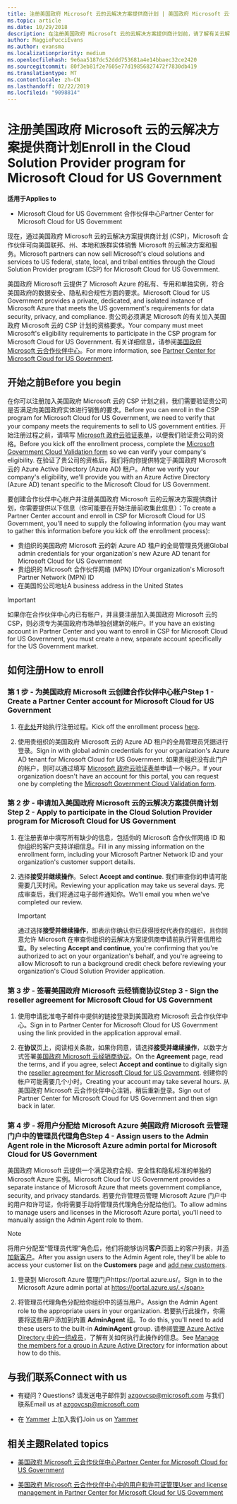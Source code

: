 ```yaml
---
title: 注册美国政府 Microsoft 云的云解决方案提供商计划 | 美国政府 Microsoft 云合作伙伴中心
ms.topic: article
ms.date: 10/29/2018
description: 在注册美国政府 Microsoft 云的云解决方案提供商计划前，请了解有关云解决方案提供商计划要求的详细信息。
author: MaggiePucciEvans
ms.author: evansma
ms.localizationpriority: medium
ms.openlocfilehash: 9e6aa5187dc52ddd753681a4e14bbaec32ce2420
ms.sourcegitcommit: 80f3eb81f2e7605e77d19856827472f7830db419
ms.translationtype: MT
ms.contentlocale: zh-CN
ms.lasthandoff: 02/22/2019
ms.locfileid: "9098814"
---
```

# <a name="enroll-in-the-cloud-solution-provider-program-for-microsoft-cloud-for-us-government"></a><span data-ttu-id="bc6ff-103">注册美国政府 Microsoft 云的云解决方案提供商计划</span><span class="sxs-lookup"><span data-stu-id="bc6ff-103">Enroll in the Cloud Solution Provider program for Microsoft Cloud for US Government</span></span>

**<span data-ttu-id="bc6ff-104">适用于</span><span class="sxs-lookup"><span data-stu-id="bc6ff-104">Applies to</span></span>**

-  <span data-ttu-id="bc6ff-105">Microsoft Cloud for US Government 合作伙伴中心</span><span class="sxs-lookup"><span data-stu-id="bc6ff-105">Partner Center for Microsoft Cloud for US Government</span></span>

<span data-ttu-id="bc6ff-106">现在，通过美国政府 Microsoft 云的云解决方案提供商计划 (CSP)，Microsoft 合作伙伴可向美国联邦、州、本地和族群实体销售 Microsoft 的云解决方案和服务。</span><span class="sxs-lookup"><span data-stu-id="bc6ff-106">Microsoft partners can now sell Microsoft's cloud solutions and services to US federal, state, local, and tribal entities through the Cloud Solution Provider program (CSP) for Microsoft Cloud for US Government.</span></span> 

<span data-ttu-id="bc6ff-107">美国政府 Microsoft 云提供了 Microsoft Azure 的私有、专用和单独实例，符合美国政府的数据安全、隐私和合规性方面的要求。</span><span class="sxs-lookup"><span data-stu-id="bc6ff-107">Microsoft Cloud for US Government provides a private, dedicated, and isolated instance of Microsoft Azure that meets the US government's requirements for data security, privacy, and compliance.</span></span> <span data-ttu-id="bc6ff-108">贵公司必须满足 Microsoft 的有关加入美国政府 Microsoft 云的 CSP 计划的资格要求。</span><span class="sxs-lookup"><span data-stu-id="bc6ff-108">Your company must meet Microsoft's eligibility requirements to participate in the CSP program for Microsoft Cloud for US Government.</span></span> <span data-ttu-id="bc6ff-109">有关详细信息，请参阅[美国政府 Microsoft 云合作伙伴中心](partner-center-for-microsoft-us-govt-cloud.md)。</span><span class="sxs-lookup"><span data-stu-id="bc6ff-109">For more information, see [Partner Center for Microsoft Cloud for US Government](partner-center-for-microsoft-us-govt-cloud.md).</span></span>

## <a name="before-you-begin"></a><span data-ttu-id="bc6ff-110">开始之前</span><span class="sxs-lookup"><span data-stu-id="bc6ff-110">Before you begin</span></span>

<span data-ttu-id="bc6ff-111">在你可以注册加入美国政府 Microsoft 云的 CSP 计划之前，我们需要验证贵公司是否满足向美国政府实体进行销售的要求。</span><span class="sxs-lookup"><span data-stu-id="bc6ff-111">Before you can enroll in the CSP program for Microsoft Cloud for US Government, we need to verify that your company meets the requirements to sell to US government entities.</span></span> <span data-ttu-id="bc6ff-112">开始注册过程之前，请填写 [Microsoft 政府云验证表单](https://azuregov.microsoft.com/csp)，以便我们验证贵公司的资格。</span><span class="sxs-lookup"><span data-stu-id="bc6ff-112">Before you kick off the enrollment process, complete the [Microsoft Government Cloud Validation form](https://azuregov.microsoft.com/csp) so we can verify your company's eligibility.</span></span> <span data-ttu-id="bc6ff-113">在验证了贵公司的资格后，我们将向你提供特定于美国政府 Microsoft 云的 Azure Active Directory (Azure AD) 租户。</span><span class="sxs-lookup"><span data-stu-id="bc6ff-113">After we verify your company's eligibility, we'll provide you with an Azure Active Directory (Azure AD) tenant specific to the Microsoft Cloud for US Government.</span></span>  

<span data-ttu-id="bc6ff-114">要创建合作伙伴中心帐户并注册美国政府 Microsoft 云的云解决方案提供商计划，你需要提供以下信息（你可能要在开始注册前收集此信息）：</span><span class="sxs-lookup"><span data-stu-id="bc6ff-114">To create a Partner Center account and enroll in CSP for Microsoft Cloud for US Government, you'll need to supply the following information (you may want to gather this information before you kick off the enrollment process):</span></span>

-  <span data-ttu-id="bc6ff-115">贵组织的美国政府 Microsoft 云的新 Azure AD 租户的全局管理员凭据</span><span class="sxs-lookup"><span data-stu-id="bc6ff-115">Global admin credentials for your organization's new Azure AD tenant for Microsoft Cloud for US Government</span></span>
-  <span data-ttu-id="bc6ff-116">贵组织的 Microsoft 合作伙伴网络 (MPN) ID</span><span class="sxs-lookup"><span data-stu-id="bc6ff-116">Your organization's Microsoft Partner Network (MPN) ID</span></span> 
-  <span data-ttu-id="bc6ff-117">在美国的公司地址</span><span class="sxs-lookup"><span data-stu-id="bc6ff-117">A business address in the United States</span></span>

> [!IMPORTANT]  
> <span data-ttu-id="bc6ff-118">如果你在合作伙伴中心内已有帐户，并且要注册加入美国政府 Microsoft 云的 CSP，则必须专为美国政府市场单独创建新的帐户。</span><span class="sxs-lookup"><span data-stu-id="bc6ff-118">If you have an existing account in Partner Center and you want to enroll in CSP for Microsoft Cloud for US Government, you must create a new, separate account specifically for the US Government market.</span></span>

## <a name="how-to-enroll"></a><span data-ttu-id="bc6ff-119">如何注册</span><span class="sxs-lookup"><span data-stu-id="bc6ff-119">How to enroll</span></span> 

### <a name="step-1---create-a-partner-center-account-for-microsoft-cloud-for-us-government"></a><span data-ttu-id="bc6ff-120">第 1 步 - 为美国政府 Microsoft 云创建合作伙伴中心帐户</span><span class="sxs-lookup"><span data-stu-id="bc6ff-120">Step 1 - Create a Partner Center account for Microsoft Cloud for US Government</span></span>

1.  <span data-ttu-id="bc6ff-121">在[此处](https://partnercenter.microsoft.com/register/resellerusgjoinnow)开始执行注册过程。</span><span class="sxs-lookup"><span data-stu-id="bc6ff-121">Kick off the enrollment process [here](https://partnercenter.microsoft.com/register/resellerusgjoinnow).</span></span> 

2.  <span data-ttu-id="bc6ff-122">使用贵组织的美国政府 Microsoft 云的 Azure AD 租户的全局管理员凭据进行登录。</span><span class="sxs-lookup"><span data-stu-id="bc6ff-122">Sign in with global admin credentials for your organization's Azure AD tenant for Microsoft Cloud for US Government.</span></span> <span data-ttu-id="bc6ff-123">如果贵组织没有此门户的帐户，则可以通过填写 [Microsoft 政府云验证表单](https://azuregov.microsoft.com/csp)申请一个帐户。</span><span class="sxs-lookup"><span data-stu-id="bc6ff-123">If your organization doesn't have an account for this portal, you can request one by completing the [Microsoft Government Cloud Validation form](https://azuregov.microsoft.com/csp).</span></span>


### <a name="step-2---apply-to-participate-in-the-cloud-solution-provider-program-for-microsoft-cloud-for-us-government"></a><span data-ttu-id="bc6ff-124">第 2 步 - 申请加入美国政府 Microsoft 云的云解决方案提供商计划</span><span class="sxs-lookup"><span data-stu-id="bc6ff-124">Step 2 - Apply to participate in the Cloud Solution Provider program for Microsoft Cloud for US Government</span></span>

1.  <span data-ttu-id="bc6ff-125">在注册表单中填写所有缺少的信息，包括你的 Microsoft 合作伙伴网络 ID 和你组织的客户支持详细信息。</span><span class="sxs-lookup"><span data-stu-id="bc6ff-125">Fill in any missing information on the enrollment form, including your Microsoft Partner Network ID and your organization's customer support details.</span></span> 

2.  <span data-ttu-id="bc6ff-126">选择**接受并继续操作**。</span><span class="sxs-lookup"><span data-stu-id="bc6ff-126">Select **Accept and continue**.</span></span> <span data-ttu-id="bc6ff-127">我们审查你的申请可能需要几天时间。</span><span class="sxs-lookup"><span data-stu-id="bc6ff-127">Reviewing your application may take us several days.</span></span> <span data-ttu-id="bc6ff-128">完成审查后，我们将通过电子邮件通知你。</span><span class="sxs-lookup"><span data-stu-id="bc6ff-128">We'll email you when we've completed our review.</span></span>

    > [!IMPORTANT]  
    > <span data-ttu-id="bc6ff-129">通过选择**接受并继续操作**，即表示你确认你已获得授权代表你的组织，且你同意允许 Microsoft 在审查你组织的云解决方案提供商申请前执行背景信用检查。</span><span class="sxs-lookup"><span data-stu-id="bc6ff-129">By selecting **Accept and continue**, you're confirming that you're authorized to act on your organization's behalf, and you're agreeing to allow Microsoft to run a background credit check before reviewing your organization's Cloud Solution Provider application.</span></span>


### <a name="step-3---sign-the-reseller-agreement-for-microsoft-cloud-for-us-government"></a><span data-ttu-id="bc6ff-130">第 3 步 - 签署美国政府 Microsoft 云经销商协议</span><span class="sxs-lookup"><span data-stu-id="bc6ff-130">Step 3 - Sign the reseller agreement for Microsoft Cloud for US Government</span></span>

1. <span data-ttu-id="bc6ff-131">使用申请批准电子邮件中提供的链接登录到美国政府 Microsoft 云合作伙伴中心。</span><span class="sxs-lookup"><span data-stu-id="bc6ff-131">Sign in to Partner Center for Microsoft Cloud for US Government using the link provided in the application approval email.</span></span> 

2. <span data-ttu-id="bc6ff-132">在**协议**页上，阅读相关条款，如果你同意，请选择**接受并继续操作**，以数字方式签署[美国政府 Microsoft 云经销商协议](https://go.microsoft.com/fwlink/p/?linkid=843364)。</span><span class="sxs-lookup"><span data-stu-id="bc6ff-132">On the **Agreement** page, read the terms, and if you agree, select **Accept and continue** to digitally sign the [reseller agreement for Microsoft Cloud for US Government](https://go.microsoft.com/fwlink/p/?linkid=843364).</span></span> <span data-ttu-id="bc6ff-133">创建你的帐户可能需要几个小时。</span><span class="sxs-lookup"><span data-stu-id="bc6ff-133">Creating your account may take several hours.</span></span> <span data-ttu-id="bc6ff-134">从美国政府 Microsoft 云合作伙伴中心注销，稍后重新登录。</span><span class="sxs-lookup"><span data-stu-id="bc6ff-134">Sign out of Partner Center for Microsoft Cloud for US Government and then sign back in later.</span></span>


### <a name="step-4---assign-users-to-the-admin-agent-role-in-the-microsoft-azure-admin-portal-for-microsoft-cloud-for-us-government"></a><span data-ttu-id="bc6ff-135">第 4 步 - 将用户分配给 Microsoft Azure 美国政府 Microsoft 云管理门户中的管理员代理角色</span><span class="sxs-lookup"><span data-stu-id="bc6ff-135">Step 4 - Assign users to the Admin Agent role in the Microsoft Azure admin portal for Microsoft Cloud for US Government</span></span>

<span data-ttu-id="bc6ff-136">美国政府 Microsoft 云提供一个满足政府合规、安全性和隐私标准的单独的 Microsoft Azure 实例。</span><span class="sxs-lookup"><span data-stu-id="bc6ff-136">Microsoft Cloud for US Government provides a separate instance of Microsoft Azure that meets government compliance, security, and privacy standards.</span></span> <span data-ttu-id="bc6ff-137">若要允许管理员管理 Microsoft Azure 门户中的用户和许可证，你将需要手动将管理员代理角色分配给他们。</span><span class="sxs-lookup"><span data-stu-id="bc6ff-137">To allow admins to manage users and licenses in the Microsoft Azure portal, you'll need to manually assign the Admin Agent role to them.</span></span>

> [!NOTE]  
> <span data-ttu-id="bc6ff-138">将用户分配至“管理员代理”角色后，他们将能够访问**客户**页面上的客户列表，并[添加新客户](add-a-new-customer.md)。</span><span class="sxs-lookup"><span data-stu-id="bc6ff-138">After you assign users to the Admin Agent role, they'll be able to access your customer list on the **Customers** page and [add new customers](add-a-new-customer.md).</span></span>   

1.  <span data-ttu-id="bc6ff-139">登录到 Microsoft Azure 管理门户https://portal.azure.us/。</span><span class="sxs-lookup"><span data-stu-id="bc6ff-139">Sign in to the Microsoft Azure admin portal at https://portal.azure.us/.</span></span>

2.  <span data-ttu-id="bc6ff-140">将管理员代理角色分配给你组织中的适当用户。</span><span class="sxs-lookup"><span data-stu-id="bc6ff-140">Assign the Admin Agent role to the appropriate users in your organization.</span></span> <span data-ttu-id="bc6ff-141">若要执行此操作，你需要将这些用户添加到内置 **AdminAgent** 组。</span><span class="sxs-lookup"><span data-stu-id="bc6ff-141">To do this, you'll need to add these users to the built-in **AdminAgent** group.</span></span> <span data-ttu-id="bc6ff-142">请参阅[管理 Azure Active Directory 中的一组成员](https://docs.microsoft.com/azure/active-directory/active-directory-groups-members-azure-portal)，了解有关如何执行此操作的信息。</span><span class="sxs-lookup"><span data-stu-id="bc6ff-142">See [Manage the members for a group in Azure Active Directory](https://docs.microsoft.com/azure/active-directory/active-directory-groups-members-azure-portal) for information about how to do this.</span></span>
 
## <a name="connect-with-us"></a><span data-ttu-id="bc6ff-143">与我们联系</span><span class="sxs-lookup"><span data-stu-id="bc6ff-143">Connect with us</span></span>

- <span data-ttu-id="bc6ff-144">有疑问？</span><span class="sxs-lookup"><span data-stu-id="bc6ff-144">Questions?</span></span> <span data-ttu-id="bc6ff-145">请发送电子邮件到 azgovcsp@microsoft.com 与我们联系</span><span class="sxs-lookup"><span data-stu-id="bc6ff-145">Email us at azgovcsp@microsoft.com</span></span>

- <span data-ttu-id="bc6ff-146">在 [Yammer](https://www.yammer.com/cloudpartnercommunity/#/threads/inGroup?type=in_group&feedId=11509777&view=all) 上加入我们</span><span class="sxs-lookup"><span data-stu-id="bc6ff-146">Join us on [Yammer](https://www.yammer.com/cloudpartnercommunity/#/threads/inGroup?type=in_group&feedId=11509777&view=all)</span></span> 

## <a name="related-topics"></a><span data-ttu-id="bc6ff-147">相关主题</span><span class="sxs-lookup"><span data-stu-id="bc6ff-147">Related topics</span></span>

-  [<span data-ttu-id="bc6ff-148">美国政府 Microsoft 云合作伙伴中心</span><span class="sxs-lookup"><span data-stu-id="bc6ff-148">Partner Center for Microsoft Cloud for US Government</span></span>](partner-center-for-microsoft-us-govt-cloud.md)

-  [<span data-ttu-id="bc6ff-149">美国政府 Microsoft 云合作伙伴中心中的用户和许可证管理</span><span class="sxs-lookup"><span data-stu-id="bc6ff-149">User and license management in Partner Center for Microsoft Cloud for US Government</span></span>](user-management-in-partner-center-for-microsoft-us-govt-cloud.md)


